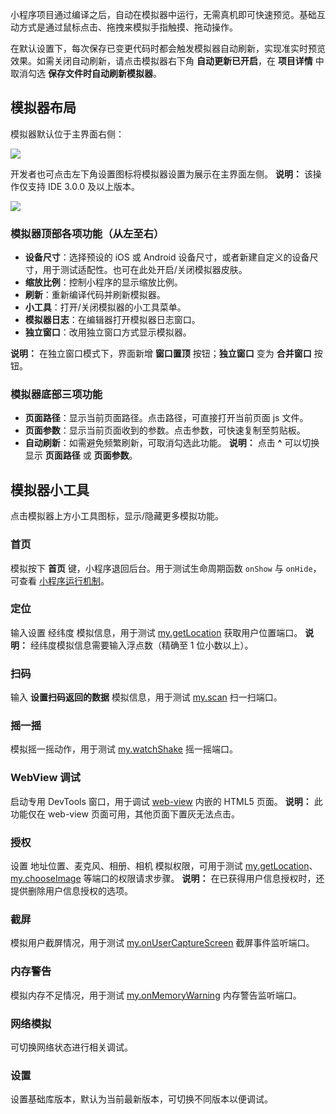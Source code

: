 小程序项目通过编译之后，自动在模拟器中运行，无需真机即可快速预览。基础互动方式是通过鼠标点击、拖拽来模拟手指触摸、拖动操作。

在默认设置下，每次保存已变更代码时都会触发模拟器自动刷新，实现准实时预览效果。如需关闭自动刷新，请点击模拟器右下角 **自动更新已开启**，在 **项目详情** 中取消勾选 **保存文件时自动刷新模拟器**。 

## 模拟器布局
模拟器默认位于主界面右侧：

![](https://cdn.nlark.com/yuque/0/2022/png/179989/1652839827271-36fd440e-6253-4de0-9b1c-d4d150e0be38.png)

开发者也可点击左下角设置图标将模拟器设置为展示在主界面左侧。
**说明：** 该操作仅支持 IDE 3.0.0 及以上版本。

![](https://cdn.nlark.com/yuque/0/2022/png/179989/1652840813470-89cc3af6-4c1b-4b7a-a1ad-dff028b53a4c.png)

### 模拟器顶部各项功能（从左至右） 

- **设备尺寸**：选择预设的 iOS 或 Android 设备尺寸，或者新建自定义的设备尺寸，用于测试适配性。也可在此处开启/关闭模拟器皮肤。
- **缩放比例**：控制小程序的显示缩放比例。
- **刷新**：重新编译代码并刷新模拟器。
- **小工具**：打开/关闭模拟器的小工具菜单。
- **模拟器日志**：在编辑器打开模拟器日志窗口。
- **独立窗口**：改用独立窗口方式显示模拟器。

**说明：** 在独立窗口模式下，界面新增 **窗口置顶** 按钮；**独立窗口** 变为 **合并窗口** 按钮。

### 模拟器底部三项功能 

- **页面路径**：显示当前页面路径。点击路径，可直接打开当前页面 js 文件。
- **页面参数**：显示当前页面收到的参数。点击参数，可快速复制至剪贴板。
- **自动刷新**：如需避免频繁刷新，可取消勾选此功能。
**说明：** 点击 **^** 可以切换显示 **页面路径** 或 **页面参数**。

## 模拟器小工具
点击模拟器上方小工具图标，显示/隐藏更多模拟功能。

### 首页
模拟按下 **首页** 键，小程序退回后台。用于测试生命周期函数 `onShow` 与 `onHide`，可查看 [小程序运行机制](https://opendocs.alipay.com/mini/framework/operating-mechanism)。

### 定位
输入设置 经纬度 模拟信息，用于测试 [my.getLocation](https://opendocs.alipay.com/mini/api/mkxuqd) 获取用户位置端口。
**说明：** 经纬度模拟信息需要输入浮点数（精确至 1 位小数以上）。

### 扫码
输入 **设置扫码返回的数据** 模拟信息，用于测试 [my.scan](https://opendocs.alipay.com/mini/api/scan) 扫一扫端口。

### 摇一摇
模拟摇一摇动作，用于测试 [my.watchShake](https://opendocs.alipay.com/mini/api/shake) 摇一摇端口。

### WebView 调试
启动专用 DevTools 窗口，用于调试 [web-view](https://opendocs.alipay.com/mini/component/web-view) 内嵌的 HTML5 页面。
**说明：** 此功能仅在 web-view 页面可用，其他页面下置灰无法点击。

### 授权
设置 地址位置、麦克风、相册、相机 模拟权限，可用于测试 [my.getLocation](https://opendocs.alipay.com/mini/api/mkxuqd)、[my.chooseImage](https://opendocs.alipay.com/mini/api/media/image/my.chooseimage) 等端口的权限请求步骤。
**说明：** 在已获得用户信息授权时，还提供删除用户信息授权的选项。

### 截屏
模拟用户截屏情况，用于测试 [my.onUserCaptureScreen](https://opendocs.alipay.com/mini/api/user-capture-screen) 截屏事件监听端口。

### 内存警告
模拟内存不足情况，用于测试 [my.onMemoryWarning](https://opendocs.alipay.com/mini/api/rb9o8p) 内存警告监听端口。

### 网络模拟
可切换网络状态进行相关调试。

### 设置
设置基础库版本，默认为当前最新版本，可切换不同版本以便调试。
